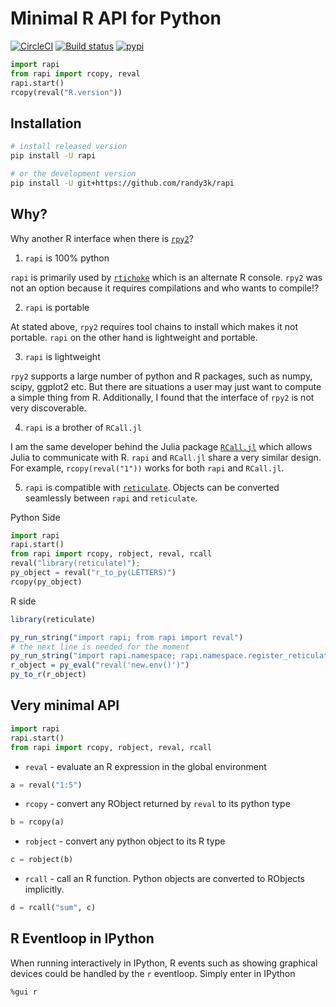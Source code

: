 # Minimal R API for Python

[![CircleCI](https://circleci.com/gh/randy3k/rapi/tree/master.svg?style=shield)](https://circleci.com/gh/randy3k/rapi/tree/master)
[![Build status](https://ci.appveyor.com/api/projects/status/4o9m8q61m755xc2a/branch/master?svg=true)](https://ci.appveyor.com/project/randy3k/rapi/branch/master)
[![pypi](https://img.shields.io/pypi/v/rapi.svg)](https://pypi.org/project/rapi/)

```py
import rapi
from rapi import rcopy, reval
rapi.start()
rcopy(reval("R.version"))
```

## Installation

```sh
# install released version
pip install -U rapi

# or the development version
pip install -U git+https://github.com/randy3k/rapi
```

## Why?

Why another R interface when there is [`rpy2`](https://rpy2.readthedocs.io/)?

1. `rapi` is 100% python

`rapi` is primarily used by [`rtichoke`](https://github.com/randy3k/rtichoke) which is an alternate R console. `rpy2` was not an option because it requires compilations and who wants to compile!?

2. `rapi` is portable

At stated above, `rpy2` requires tool chains to install which makes it not portable. `rapi` on the other hand is lightweight and portable.

3. `rapi` is lightweight

`rpy2` supports a large number of python and R packages, such as numpy, scipy, ggplot2 etc. But there are situations a user may just want to compute a simple thing from R. Additionally, I found that the interface of `rpy2` is not very discoverable.

4. `rapi` is a brother of `RCall.jl`

I am the same developer behind the Julia package [`RCall.jl`](https://github.com/JuliaInterop/RCall.jl) which allows Julia to communicate with R. `rapi` and `RCall.jl` share a very similar design. For example, `rcopy(reval("1"))` works for both `rapi` and `RCall.jl`.
 

5. `rapi` is compatible with [`reticulate`](https://github.com/rstudio/reticulate). Objects can be converted seamlessly between `rapi` and `reticulate`.

Python Side
```py
import rapi
rapi.start()
from rapi import rcopy, robject, reval, rcall
reval("library(reticulate)");
py_object = reval("r_to_py(LETTERS)")
rcopy(py_object)
```

R side
```r
library(reticulate)

py_run_string("import rapi; from rapi import reval")
# the next line is needed for the moment
py_run_string("import rapi.namespace; rapi.namespace.register_reticulate_s3_methods()")
r_object = py_eval("reval('new.env()')")
py_to_r(r_object)
```


## Very minimal API

```py
import rapi
rapi.start()
from rapi import rcopy, robject, reval, rcall
```

- `reval` - evaluate an R expression in the global environment

```py
a = reval("1:5")
```

- `rcopy` - convert any RObject returned by `reval` to its python type

```py
b = rcopy(a)
```

- `robject` - convert any python object to its R type

```py
c = robject(b)
```

- `rcall` - call an R function. Python objects are converted to RObjects implicitly.

```py
d = rcall("sum", c)
```

## R Eventloop in IPython

When running interactively in IPython, R events such as showing graphical 
devices could be handled by the `r` eventloop. Simply enter in IPython
```
%gui r
```
